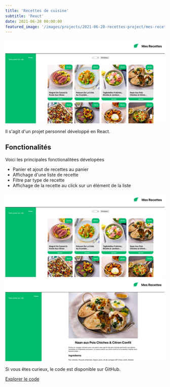 ```yaml
---
title: 'Recettes de cuisine'
subtitle: 'React'
date: 2021-06-28 00:00:00
featured_image: '/images/projects/2021-06-28-recettes-project/mes-recettes-home-page.png'
---
```


![](/images/projects/2021-06-28-recettes-project/mes-recettes-home-page.png)

Il s'agit d'un projet personnel développé en React.

## Fonctionalités

Voici les principales fonctionalitées dévelopées

- Panier et ajout de recettes au panier
- Affichage d'une liste de recette
- Filtre par type de recette
- Affichage de la recette au click sur un élément de la liste

<div class="gallery" data-columns="2">
  <img
    src="/images/projects/2021-06-28-recettes-project/mes-recettes-home-page.png"
  />
  <img
    src="/images/projects/2021-06-28-recettes-project/mes-recette-reciepe-page.png"
  />
</div>

Si vous êtes curieux, le code est disponible sur GitHub.

<a href="https://github.com/alelarge/recettes" class="button button--small">Explorer le code</a>
